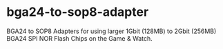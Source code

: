 # bga24-to-sop8-adapter
BGA24 to SOP8 Adapters for using larger 1Gbit (128MB) to 2Gbit (256MB) BGA24 SPI NOR Flash Chips on the Game &amp; Watch.
